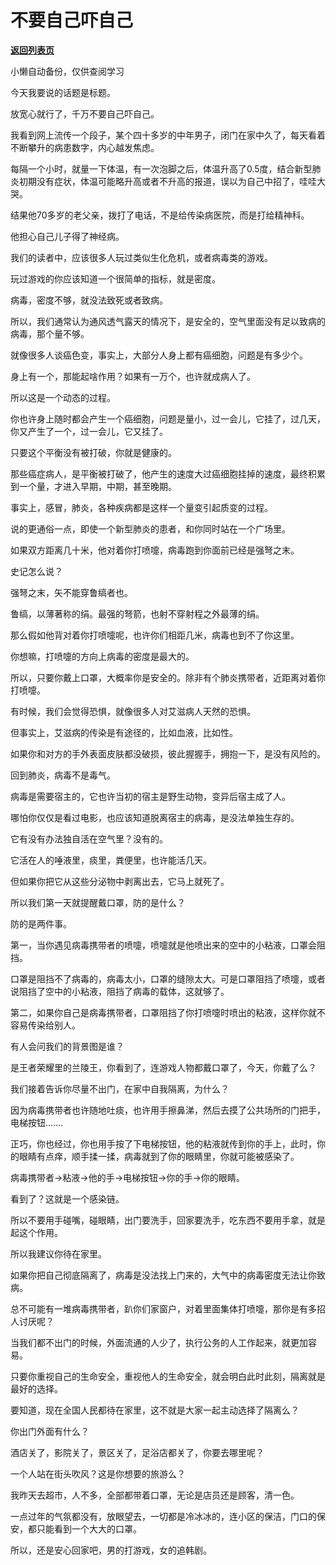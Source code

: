 # 不要自己吓自己

[**返回列表页**](/gzh/记忆承载)

小懒自动备份，仅供查阅学习

今天我要说的话题是标题。

  

放宽心就行了，千万不要自己吓自己。

  

我看到网上流传一个段子，某个四十多岁的中年男子，闭门在家中久了，每天看着不断攀升的病患数字，内心越发焦虑。

  

每隔一个小时，就量一下体温，有一次泡脚之后，体温升高了0.5度，结合新型肺炎初期没有症状，体温可能略升高或者不升高的报道，误以为自己中招了，哇哇大哭。

  

结果他70多岁的老父亲，拨打了电话，不是给传染病医院，而是打给精神科。

  

他担心自己儿子得了神经病。

  

我们的读者中，应该很多人玩过类似生化危机，或者病毒类的游戏。

  

玩过游戏的你应该知道一个很简单的指标，就是密度。

  

病毒，密度不够，就没法致死或者致病。

  

所以，我们通常认为通风透气露天的情况下，是安全的，空气里面没有足以致病的病毒，那个量不够。

  

就像很多人谈癌色变，事实上，大部分人身上都有癌细胞，问题是有多少个。

  

身上有一个，那能起啥作用？如果有一万个，也许就成病人了。

  

所以这是一个动态的过程。

  

你也许身上随时都会产生一个癌细胞，问题是量小，过一会儿，它挂了，过几天，你又产生了一个，过一会儿，它又挂了。

  

只要这个平衡没有被打破，你就是健康的。

  

那些癌症病人，是平衡被打破了，他产生的速度大过癌细胞挂掉的速度，最终积累到一个量，才进入早期，中期，甚至晚期。

  

事实上，感冒，肺炎，各种疾病都是这样一个量变引起质变的过程。

  

说的更通俗一点，即使一个新型肺炎的患者，和你同时站在一个广场里。

  

如果双方距离几十米，他对着你打喷嚏，病毒跑到你面前已经是强弩之末。

  

史记怎么说？

  

强弩之末，矢不能穿鲁缟者也。

  

鲁缟，以薄著称的绢。最强的弩箭，也射不穿射程之外最薄的绢。

  

那么假如他背对着你打喷嚏呢，也许你们相距几米，病毒也到不了你这里。

  

你想嘛，打喷嚏的方向上病毒的密度是最大的。

  

所以，只要你戴上口罩，大概率你是安全的。除非有个肺炎携带者，近距离对着你打喷嚏。

  

有时候，我们会觉得恐惧，就像很多人对艾滋病人天然的恐惧。

  

但事实上，艾滋病的传染是有途径的，比如血液，比如性。

  

如果你和对方的手外表面皮肤都没破损，彼此握握手，拥抱一下，是没有风险的。

  

回到肺炎，病毒不是毒气。

  

病毒是需要宿主的，它也许当初的宿主是野生动物，变异后宿主成了人。

  

哪怕你仅仅是看过电影，也应该知道脱离宿主的病毒，是没法单独生存的。

  

它有没有办法独自活在空气里？没有的。

  

它活在人的唾液里，痰里，粪便里，也许能活几天。

  

但如果你把它从这些分泌物中剥离出去，它马上就死了。

  

所以我们第一天就提醒戴口罩，防的是什么？

  

防的是两件事。

  

第一，当你遇见病毒携带者的喷嚏，喷嚏就是他喷出来的空中的小粘液，口罩会阻挡。

  

口罩是阻挡不了病毒的，病毒太小，口罩的缝隙太大。可是口罩阻挡了喷嚏，或者说阻挡了空中的小粘液，阻挡了病毒的载体，这就够了。

  

第二，如果你自己是病毒携带者，口罩阻挡了你打喷嚏时喷出的粘液，这样你就不容易传染给别人。

  

有人会问我们的背景图是谁？

  

是王者荣耀里的兰陵王，你看到了，连游戏人物都戴口罩了，今天，你戴了么？

  

我们接着告诉你尽量不出门，在家中自我隔离，为什么？

  

因为病毒携带者也许随地吐痰，也许用手擦鼻涕，然后去摸了公共场所的门把手，电梯按钮.......

  

正巧，你也经过，你也用手按了下电梯按钮，他的粘液就传到你的手上，此时，你的眼睛有点痒，顺手揉一揉，病毒就到了你的眼睛里，你就可能被感染了。

  

病毒携带者->粘液->他的手->电梯按钮->你的手->你的眼睛。

  

看到了？这就是一个感染链。

  

所以不要用手碰嘴，碰眼睛，出门要洗手，回家要洗手，吃东西不要用手拿，就是起这个作用。

  

所以我建议你待在家里。

  

如果你把自己彻底隔离了，病毒是没法找上门来的，大气中的病毒密度无法让你致病。

  

总不可能有一堆病毒携带者，趴你们家窗户，对着里面集体打喷嚏，那你是有多招人讨厌呢？

  

当我们都不出门的时候，外面流通的人少了，执行公务的人工作起来，就更加容易。

  

只要你重视自己的生命安全，重视他人的生命安全，就会明白此时此刻，隔离就是最好的选择。

  

要知道，现在全国人民都待在家里，这不就是大家一起主动选择了隔离么？

  

你出门外面有什么？

  

酒店关了，影院关了，景区关了，足浴店都关了，你要去哪里呢？

  

一个人站在街头吹风？这是你想要的旅游么？

  

我昨天去超市，人不多，全部都带着口罩，无论是店员还是顾客，清一色。

  

一点过年的气氛都没有，放眼望去，一切都是冷冰冰的，连小区的保洁，门口的保安，都只能看到一个大大的口罩。

  

所以，还是安心回家吧，男的打游戏，女的追韩剧。

